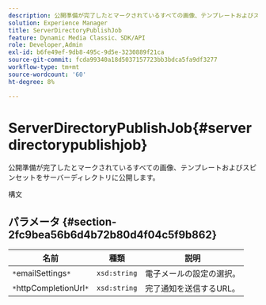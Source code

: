 ```yaml
---
description: 公開準備が完了したとマークされているすべての画像、テンプレートおよびスピンセットをサーバーディレクトリに公開します。
solution: Experience Manager
title: ServerDirectoryPublishJob
feature: Dynamic Media Classic、SDK/API
role: Developer,Admin
exl-id: b6fe49ef-9db8-495c-9d5e-3230889f21ca
source-git-commit: fcda99340a18d5037157723bb3bdca5fa9df3277
workflow-type: tm+mt
source-wordcount: '60'
ht-degree: 8%

---
```


# ServerDirectoryPublishJob{#serverdirectorypublishjob}

公開準備が完了したとマークされているすべての画像、テンプレートおよびスピンセットをサーバーディレクトリに公開します。

構文

## パラメータ {#section-2fc9bea56b6d4b72b80d4f04c5f9b862}

| 名前 | 種類 | 説明 |
|---|---|---|
| `*`emailSettings`*` | `xsd:string` | 電子メールの設定の選択。 |
| `*`httpCompletionUrl`*` | `xsd:string` | 完了通知を送信するURL。 |
